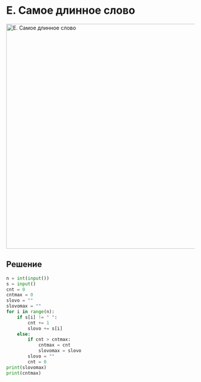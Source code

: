 # E. Самое длинное слово

<img src="https://github.com/PavelKirushev/yandex/assets/137924137/4598d232-7071-4052-b30b-f04548efac21" alt="E. Самое длинное слово" width="600">

## Решение
```python
n = int(input())
s = input()
cnt = 0
cntmax = 0
slovo = ""
slovomax = ""
for i in range(n):
    if s[i] != " ":
        cnt += 1
        slovo += s[i]
    else:
        if cnt > cntmax:
            cntmax = cnt
            slovomax = slovo
        slovo = ""
        cnt = 0
print(slovomax)
print(cntmax)
```
